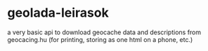 # geolada-leirasok
a very basic api to download geocache data and descriptions from geocacing.hu (for printing, storing as one html on a phone, etc.)
